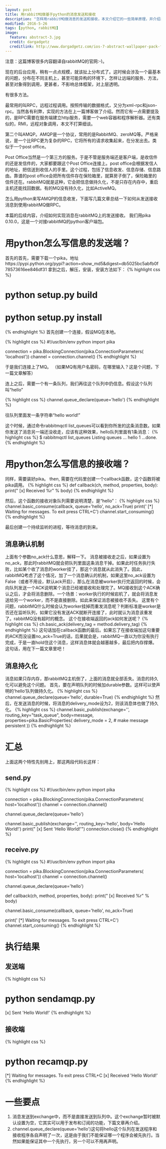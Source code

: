 ```yaml
---
layout: post
title: 用rabbitMQ做基于python的消息发送和接收
description: "怎样用rabbitMQ做消息的发送和接收，本文介绍它的一些简单原理，并介绍简单的实现代码"
modified: 2016-5-26
tags: [python, rabbitMQ]
image:
  feature: abstract-3.jpg
  credit: dargadgetz
  creditlink: http://www.dargadgetz.com/ios-7-abstract-wallpaper-pack-for-iphone-5-and-ipod-touch-retina/
---
```


注意：这篇博客很多内容翻译自rabbitMQ的官网:-)。

现在的后台应用，稍有一点点规模，就该扯上分布式了。这时候会涉及一个最基本的问题，分布在不同主机上，甚至可能异构的环境下，怎样让远端的服务、方法，甚至对象得到调用，更甚者，不影响总体框架，对上层透明。

有很多方法。

最常用的叫RPC，远程过程调用。按照传输的数据格式，又分为xml-rpc和json-rpc。当然各有利弊，实现的方法在上一篇博客做了介绍。然而它有一点需要提及的，是RPC需要在服务端建立http服务，需要一个web容器和程序解析器。还有类似的，RMI，远程对象调用，本文不打算细谈。

第二个叫AMQP。AMQP是一个协议，常用的是RabbitMQ、zeroMQ等。严格来说，是一个比RPC更为复杂的RPC，它将所有的请求收集起来，在分发出去。类似于一个post office。

Post Office当然是一个第三方的服务。于是不管是服务端还是客户端，是收信件的还是发信件的，大家都要跟这个Post Office连接上。post office会根据发信人的地址，把信送到收信人的手里。这个过程，包括了信息收发、信息存储、信息路由。靠谱的post office会把所有信件存在保险箱里，就算房子倒了，保险箱里的信件还在。rabbitMQ就是这种，它会把信息做持久化，不是只存在内存中，重启主机还能找回数据。有的MQ没有持久化，比如ActiveMQ。

怎么用python来写AMQP的信息收发，下面写几篇文章总结一下如何从发送接收消息到使用rabbitMQ做RPC。

本篇的后续内容，介绍如何实现消息在rabbitMQ上的发送接收。
我们用pika 0.10.0，这是一个对接rabbitMQ的python客户端包。


# 用python怎么写信息的发送端？
首先的首先，需要下载一个pika，地址https://pypi.python.org/pypi?:action=show_md5&digest=db5025bc5abfb0f78573616ee846df31
拿到之后，解压，安装，安装方法如下：
{% highlight css %}
# python setup.py build
# python setup.py install
{% endhighlight %}
首先创建一个连接，假设MQ在本地。

{% highlight css %}
#!/usr/bin/env python
import pika

connection = pika.BlockingConnection(pika.ConnectionParameters(
               'localhost'))
channel = connection.channel()
{% endhighlight %}

于是我们连接上了MQ。
（如果MQ有用户名密码，在哪里输入？这是个问题，下一篇文章解答）

连上之后，需要一个有一条队列，我们再往这个队列中扔信息。假设这个队列叫“hello”

{% highlight css %}
channel.queue_declare(queue='hello')
{% endhighlight %}

往队列里面发一条字符串“hello world!”

这个时候，通过命令rabbitmqctl list_queues可以看到你所发的这条消息数。如果你发送了消息另一端还没收走，应该有这种效果，hello队列里面有1条消息：
{% highlight css %}
$ rabbitmqctl list_queues
Listing queues ...
hello    1
...done.
{% endhighlight %}

# 用python怎么写信息的接收端？
同样，需要装好pika。
then, 需要在代码里创建一个callback函数，这个函数将被pika调用。
{% highlight css %}
def callback(ch, method, properties, body):
    print(" [x] Received %r" % body)
{% endhighlight %}

然后，这个函数的接收对象队列需要说明清楚，是“hello”：
{% highlight css %}
channel.basic_consume(callback,
                      queue='hello',
                      no_ack=True)
print(' [*] Waiting for messages. To exit press CTRL+C')
channel.start_consuming()
{% endhighlight %}

最后创建一个持续监听的进程，等待消息的到来。

## 消息确认机制
上面有个参数no_ack什么意思，解释一下。
消息被接收走之后，如果设置为no_ack，那此时rabbitMQ就会把队列里面这条消息干掉。如果此时任务执行失败，比如某个收了消息的worker挂了，那这个消息就从此消失了。因此，rabbitMQ考虑了这个情况，加了一个消息确认的机制，如果这里no_ack设置为False（或者不用设，默认ack开启），那么在消息被worker执行完返回的时候，会向队列发送一个ACK说明某个消息已经被接收和处理完了。MQ接收到这个ACK确认之后，才会将消息删除。一个场景：worker执行的时候宕机了，就会将消息发送给另一个worker，而不是直接删除。如此来保证消息被接收不丢失。
这里有个问题，rabbitMQ什么时候会认为worker挂掉而重发消息呢？判断标准是worker是否还在监听队列，如果它没有发送ACK就断开连接了，此时就认为消息该重发了。rabbitMQ没有超时的概念。
这个在接收端返回的ack如何发送呢？
{% highlight css %}
ch.basic_ack(delivery_tag = method.delivery_tag)
{% endhighlight %}
这句话加在callback函数的最后。如果忘了在接收端加这句重要的ACK而没设置no_ack=True的话，后果就会是，rabbitMQ一直以为你没有执行完成，于是一直hold住这个消息，这样消息体就会越塞越多，最后把内存撑爆。
这句话，用在下一篇文章里吧！

## 消息持久化
消息如果只存内存，那rabbitMQ主机倒了，上面的消息就全部丢失。消息的持久化可以避免这个问题。
首先，要在声明队列的时候加durable参数。这样可以使声明的‘hello’队列做持久化。
{% highlight css %}
channel.queue_declare(queue='hello', durable=True)
{% endhighlight %}
然后，在发送消息的时候，将消息的delivery_mode设为2，则该消息体也做了持久化。
{% highlight css %}
channel.basic_publish(exchange='',
                      routing_key="task_queue",
                      body=message,
                      properties=pika.BasicProperties(
                         delivery_mode = 2, # make message persistent
                      )) 
{% endhighlight %}

# 汇总
上面这两个特性先别用上，那这两段代码长这样：

## send.py
{% highlight css %}
#!/usr/bin/env python
import pika

connection = pika.BlockingConnection(pika.ConnectionParameters(
        host='localhost'))
channel = connection.channel()

channel.queue_declare(queue='hello')

channel.basic_publish(exchange='',
                      routing_key='hello',
                      body='Hello World!')
print(" [x] Sent 'Hello World!'")
connection.close()
{% endhighlight %}

## receive.py
{% highlight css %}
#!/usr/bin/env python
import pika

connection = pika.BlockingConnection(pika.ConnectionParameters(
        host='localhost'))
channel = connection.channel()

channel.queue_declare(queue='hello')

def callback(ch, method, properties, body):
    print(" [x] Received %r" % body)

channel.basic_consume(callback,
                      queue='hello',
                      no_ack=True)

print(' [*] Waiting for messages. To exit press CTRL+C')
channel.start_consuming()
{% endhighlight %}

# 执行结果

## 发送端
{% highlight css %}
 # python sendamqp.py 
 [x] Sent 'Hello World!'
{% endhighlight %}

## 接收端
{% highlight css %}
  # python recamqp.py 
 [*] Waiting for messages. To exit press CTRL+C
 [x] Received 'Hello World!'
{% endhighlight %}

# 一些要点
1. 消息发送到exchange中，而不是直接发送到队列中。这个exchange暂时被默认设置为空，它其实可以用于发布和订阅的功能，下篇文章再介绍。
2. channel.queue_declare(queue='hello')这句将hello这个队列在发送程序和接收程序各自声明了一次，这是由于我们不能保证哪一个程序会被先执行。当然如果能保证其中一个先执行，另一个可以不用再声明。





